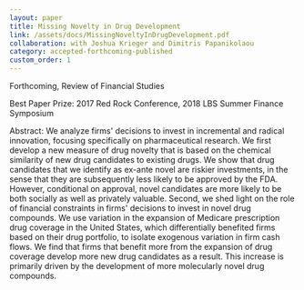 ```yaml
---
layout: paper
title: Missing Novelty in Drug Development
link: /assets/docs/MissingNoveltyInDrugDevelopment.pdf
collaboration: with Joshua Krieger and Dimitris Papanikolaou
category: accepted-forthcoming-published
custom_order: 1
---
```

<div>
  <div class="text-teal-600 text-base mb-2">
    <p>Forthcoming, <span class="italic">Review of Financial Studies</span></p>
    <p>Best Paper Prize: <span class="italic">2017 Red Rock Conference, 2018 LBS Summer Finance Symposium</span></p>
  </div>
  <p><span class="font-medium">Abstract: </span>We analyze firms' decisions to invest in incremental and radical innovation, focusing specifically on pharmaceutical research. We first develop a new measure of drug novelty that is based on the chemical similarity of new drug candidates to existing drugs.  We show that drug candidates that we identify as ex-ante novel are riskier investments, in the sense that they are subsequently less likely to be approved by the FDA. However, conditional on approval, novel candidates are more likely to be both socially as well as privately valuable. Second, we shed light on the role of financial constraints in firms' decisions to invest in novel drug compounds. We use variation in the expansion of Medicare prescription drug coverage in the United States, which differentially benefited firms based on their drug portfolio, to isolate exogenous variation in firm cash flows. We find that firms that benefit more from the expansion of drug coverage develop more new drug candidates as a result. This increase is primarily driven by the development of more molecularly novel drug compounds.</p>
</div>
